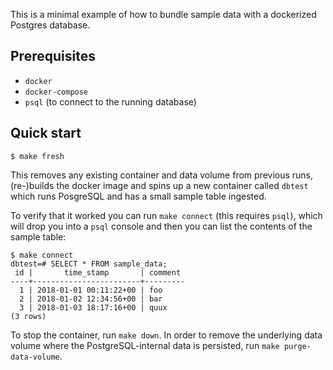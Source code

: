 This is a minimal example of how to bundle sample data with a dockerized Postgres database.

## Prerequisites

- `docker`
- `docker-compose`
- `psql` (to connect to the running database)


## Quick start
```
$ make fresh
```
This removes any existing container and data volume from previous runs, (re-)builds the docker image and spins up a new container called `dbtest` which runs PosgreSQL and has a small sample table ingested.

To verify that it worked you can run `make connect` (this requires `psql`), which will drop you into a `psql` console and then you can list the contents of the sample table:
```
$ make connect
dbtest=# SELECT * FROM sample_data;
 id |       time_stamp       | comment 
----+------------------------+---------
  1 | 2018-01-01 00:11:22+00 | foo
  2 | 2018-01-02 12:34:56+00 | bar
  3 | 2018-01-03 18:17:16+00 | quux
(3 rows)
```

To stop the container, run `make down`. In order to remove the underlying data volume where the PostgreSQL-internal data is persisted, run `make purge-data-volume`.
